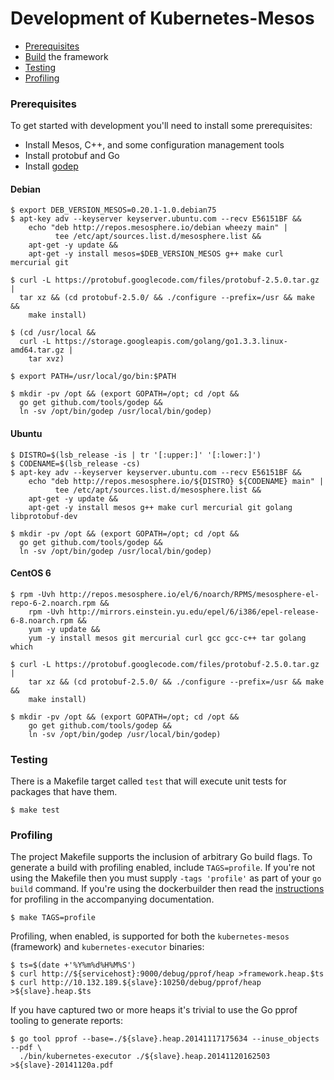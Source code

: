 Development of Kubernetes-Mesos
==

* [Prerequisites](#prerequisites)
* [Build](README.md#build) the framework
* [Testing](#testing)
* [Profiling](#profiling)

### Prerequisites
To get started with development you'll need to install some prerequisites:
* Install Mesos, C++, and some configuration management tools
* Install protobuf and Go
* Install [godep][2]

#### Debian

```shell
$ export DEB_VERSION_MESOS=0.20.1-1.0.debian75
$ apt-key adv --keyserver keyserver.ubuntu.com --recv E56151BF &&
    echo "deb http://repos.mesosphere.io/debian wheezy main" |
          tee /etc/apt/sources.list.d/mesosphere.list &&
    apt-get -y update &&
    apt-get -y install mesos=$DEB_VERSION_MESOS g++ make curl mercurial git

$ curl -L https://protobuf.googlecode.com/files/protobuf-2.5.0.tar.gz |
  tar xz && (cd protobuf-2.5.0/ && ./configure --prefix=/usr && make &&
    make install)

$ (cd /usr/local &&
  curl -L https://storage.googleapis.com/golang/go1.3.3.linux-amd64.tar.gz |
    tar xvz)

$ export PATH=/usr/local/go/bin:$PATH

$ mkdir -pv /opt && (export GOPATH=/opt; cd /opt &&
  go get github.com/tools/godep &&
  ln -sv /opt/bin/godep /usr/local/bin/godep)
```

#### Ubuntu
```shell
$ DISTRO=$(lsb_release -is | tr '[:upper:]' '[:lower:]')
$ CODENAME=$(lsb_release -cs)
$ apt-key adv --keyserver keyserver.ubuntu.com --recv E56151BF &&
    echo "deb http://repos.mesosphere.io/${DISTRO} ${CODENAME} main" |
          tee /etc/apt/sources.list.d/mesosphere.list &&
    apt-get -y update &&
    apt-get -y install mesos g++ make curl mercurial git golang libprotobuf-dev

$ mkdir -pv /opt && (export GOPATH=/opt; cd /opt &&
  go get github.com/tools/godep &&
  ln -sv /opt/bin/godep /usr/local/bin/godep)
```

#### CentOS 6
```shell
$ rpm -Uvh http://repos.mesosphere.io/el/6/noarch/RPMS/mesosphere-el-repo-6-2.noarch.rpm &&
    rpm -Uvh http://mirrors.einstein.yu.edu/epel/6/i386/epel-release-6-8.noarch.rpm &&
    yum -y update &&
    yum -y install mesos git mercurial curl gcc gcc-c++ tar golang which

$ curl -L https://protobuf.googlecode.com/files/protobuf-2.5.0.tar.gz |
    tar xz && (cd protobuf-2.5.0/ && ./configure --prefix=/usr && make &&
    make install)

$ mkdir -pv /opt && (export GOPATH=/opt; cd /opt &&
    go get github.com/tools/godep &&
    ln -sv /opt/bin/godep /usr/local/bin/godep)
```

### Testing

There is a Makefile target called `test` that will execute unit tests for packages that have them.
```shell
$ make test
```

### Profiling

The project Makefile supports the inclusion of arbitrary Go build flags.
To generate a build with profiling enabled, include `TAGS=profile`.
If you're not using the Makefile then you must supply `-tags 'profile'` as part of your `go build` command.
If you're using the dockerbuilder then read the [instructions][3] for profiling in the accompanying documentation.

```shell
$ make TAGS=profile
```

Profiling, when enabled, is supported for both the `kubernetes-mesos` (framework) and `kubernetes-executor` binaries:
```shell
$ ts=$(date +'%Y%m%d%H%M%S')
$ curl http://${servicehost}:9000/debug/pprof/heap >framework.heap.$ts
$ curl http://10.132.189.${slave}:10250/debug/pprof/heap >${slave}.heap.$ts
```

If you have captured two or more heaps it's trivial to use the Go pprof tooling to generate reports:
```shell
$ go tool pprof --base=./${slave}.heap.20141117175634 --inuse_objects --pdf \
  ./bin/kubernetes-executor ./${slave}.heap.20141120162503 >${slave}-20141120a.pdf
```

[1]: https://github.com/mesosphere/kubernetes-mesos#build
[2]: https://github.com/tools/godep
[3]: hack/dockerbuild/README.md#profiling

